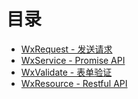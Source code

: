 # 目录

- [WxRequest - 发送请求](components/request.md)
- [WxService - Promise API](components/service.md)
- [WxValidate - 表单验证](components/validate.md)
- [WxResource - Restful API](components/resource.md)